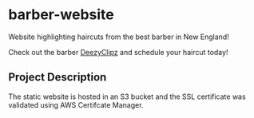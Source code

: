 # barber-website
Website highlighting haircuts from the best barber in New England!

Check out the barber [DeezyClipz](https://deezyclipz.com) and schedule your haircut today!

## Project Description
The static website is hosted in an S3 bucket and the SSL certificate was validated using AWS Certifcate Manager.

